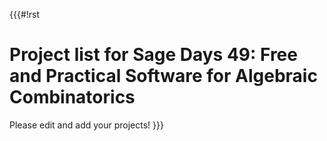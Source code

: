 {{{#!rst

Project list for Sage Days 49: Free and Practical Software for Algebraic Combinatorics
======================================================================================


Please edit and add your projects!
}}}
